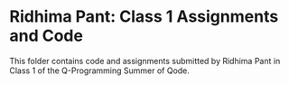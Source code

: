 # Ridhima Pant: Class 1 Assignments and Code
This folder contains code and assignments submitted by Ridhima Pant in Class 1 of the Q-Programming Summer of Qode.